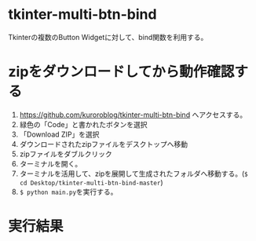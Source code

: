 # tkinter-multi-btn-bind
Tkinterの複数のButton Widgetに対して、bind関数を利用する。

# zipをダウンロードしてから動作確認する
1. https://github.com/kuroroblog/tkinter-multi-btn-bind へアクセスする。
2. 緑色の「Code」と書かれたボタンを選択
3. 「Download ZIP」を選択
4. ダウンロードされたzipファイルをデスクトップへ移動
5. zipファイルをダブルクリック
6. ターミナルを開く。
7. ターミナルを活用して、zipを展開して生成されたフォルダへ移動する。(`$ cd Desktop/tkinter-multi-btn-bind-master`)
8. `$ python main.py`を実行する。

# 実行結果
